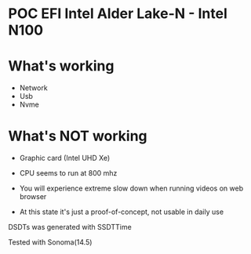 # POC EFI Intel Alder Lake-N - Intel N100

# What's working
- Network
- Usb
- Nvme

# What's NOT working
- Graphic card (Intel UHD Xe)
- CPU seems to run at 800 mhz


- You will experience extreme slow down when running videos on web browser
- At this state it's just a proof-of-concept, not usable in daily use

DSDTs was generated with SSDTTime


Tested with Sonoma(14.5)
